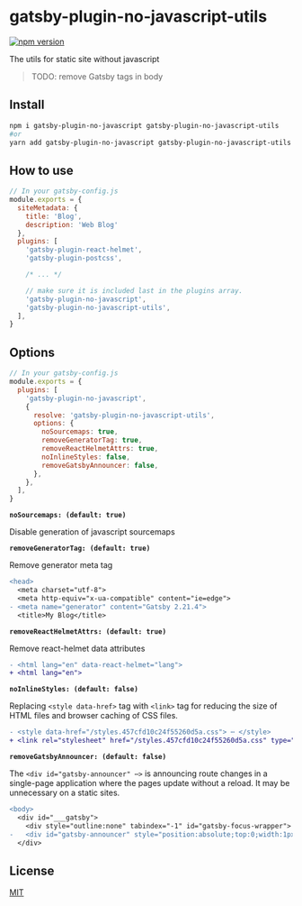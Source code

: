 # gatsby-plugin-no-javascript-utils

[![npm version](https://img.shields.io/npm/v/gatsby-plugin-no-javascript-utils.svg)](https://www.npmjs.com/package/gatsby-plugin-no-javascript-utils)

The utils for static site without javascript

> TODO: remove Gatsby tags in body

## Install

```bash
npm i gatsby-plugin-no-javascript gatsby-plugin-no-javascript-utils
#or
yarn add gatsby-plugin-no-javascript gatsby-plugin-no-javascript-utils
```

## How to use

```js
// In your gatsby-config.js
module.exports = {
  siteMetadata: {
    title: 'Blog',
    description: 'Web Blog'
  },
  plugins: [
    'gatsby-plugin-react-helmet',
    'gatsby-plugin-postcss',

    /* ... */

    // make sure it is included last in the plugins array.
    'gatsby-plugin-no-javascript',
    'gatsby-plugin-no-javascript-utils',
  ],
}
```

## Options

```js
// In your gatsby-config.js
module.exports = {
  plugins: [
    'gatsby-plugin-no-javascript',
    {
      resolve: 'gatsby-plugin-no-javascript-utils',
      options: {
        noSourcemaps: true,
        removeGeneratorTag: true,
        removeReactHelmetAttrs: true,
        noInlineStyles: false,
        removeGatsbyAnnouncer: false,
      },
    },
  ],
}
```

**`noSourcemaps: (default: true)`**

Disable generation of javascript sourcemaps

**`removeGeneratorTag: (default: true)`**

Remove generator meta tag

```diff
<head>
  <meta charset="utf-8">
  <meta http-equiv="x-ua-compatible" content="ie=edge">
- <meta name="generator" content="Gatsby 2.21.4">
  <title>My Blog</title>
```

**`removeReactHelmetAttrs: (default: true)`**

Remove react-helmet data attributes

```diff
- <html lang="en" data-react-helmet="lang">
+ <html lang="en">
```

**`noInlineStyles: (default: false)`**

Replacing `<style data-href>` tag with `<link>` tag for reducing the size of HTML files and browser caching of CSS files.

```diff
- <style data-href="/styles.457cfd10c24f55260d5a.css"> ⋯ </style>
+ <link rel="stylesheet" href="/styles.457cfd10c24f55260d5a.css" type="text/css"/>
```

**`removeGatsbyAnnouncer: (default: false)`**

The `<div id="gatsby-announcer" ⋯>` is announcing route changes in a single-page application where the pages update without a reload. It may be unnecessary on a static sites.

```diff
<body>
  <div id="___gatsby">
    <div style="outline:none" tabindex="-1" id="gatsby-focus-wrapper"> ⋯ </div>
-   <div id="gatsby-announcer" style="position:absolute;top:0;width:1px;height:1px;padding:0;overflow:hidden;clip:rect(0, 0, 0, 0);white-space:nowrap;border:0" aria-live="assertive" aria-atomic="true"></div>
  </div>
```

## License

[MIT](./LICENSE)
